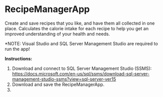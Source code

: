 # RecipeManagerApp
Create and save recipes that you like, and have them all collected in one place. Calculates the calorie intake for each recipe to help you get an improved understanding of your health and needs.    

*NOTE: Visual Studio and SQL Server Management Studio are required to run the app!

**Instructions:**
1. Download and connect to SQL Server Management Studio (SSMS): https://docs.microsoft.com/en-us/sql/ssms/download-sql-server-management-studio-ssms?view=sql-server-ver15  
2. Download and save the RecipeManagerApp.  
3.  
